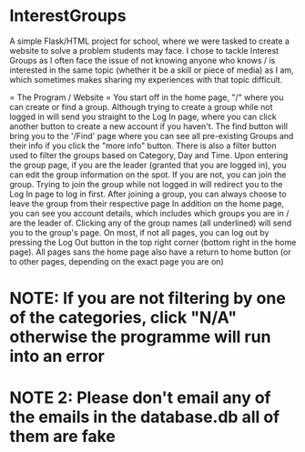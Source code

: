 # InterestGroups

A simple Flask/HTML project for school, where we were tasked to create a website to solve a problem students may face.
I chose to tackle Interest Groups as I often face the issue of not knowing anyone who knows / is interested in the same topic (whether it be a skill or piece of media) as I am, which sometimes makes sharing my experiences with that topic difficult.

= The Program / Website = 
You start off in the home page, "/" where you can create or find a group. Although trying to create a group while not logged in will send you straight to the Log In page, where you can click another button to create a new account if you haven't. The find button will bring you to the '/Find' page where you can see all pre-existing Groups and their info if you click the "more info" button. There is also a filter button used to filter the groups based on Category, Day and Time.
Upon entering the group page, if you are the leader (granted that you are logged in), you can edit the group information on the spot. If you are not, you can join the group. Trying to join the group while not logged in will redirect you to the Log In page to log in first. After joining a group, you can always choose to leave the group from their respective page 
In addition on the home page, you can see you account details, which includes which groups you are in / are the leader of. Clicking any of the group names (all underlined) will send you to the group's page. 
On most, if not all pages, you can log out by pressing the Log Out button in the top right corner (bottom right in the home page). All pages sans the home page also have a return to home button (or to other pages, depending on the exact page you are on) 

# NOTE: If you are not filtering by one of the categories, click "N/A" otherwise the programme will run into an error
# NOTE 2: Please don't email any of the emails in the database.db all of them are fake 
